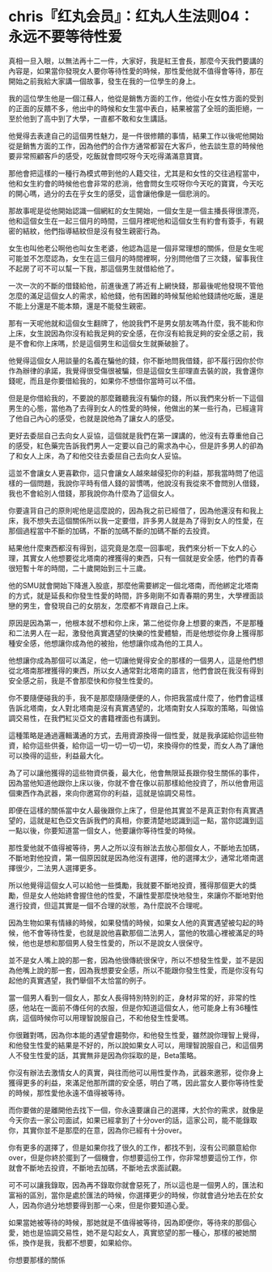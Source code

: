 # chris『红丸会员』：红丸人生法则04：永远不要等待性爱

真相一旦入眼，以無法再十二一件，大家好，我是紅王會長，那麼今天我們要講的內容是，如果當你發現女人要你等待性愛的時候，那性愛他就不值得會等待，那在開始之前我給大家講一個故事，發生在我的一位學生的身上。

我的這位學生他是一個江蘇人，他從是銷售方面的工作，他從小在女性方面的受到的正面的反饋不多，他出中的時候和女生當中表白，結果被當了全班的面拒絕，一至於他到了高中到了大學，一直都不敢和女生講話。

他覺得去表達自己的這個男性魅力，是一件很修饋的事情，結果工作以後呢他開始從是銷售方面的工作，因為他們的合作方通常都習在大客戶，他去談生意的時候他要非常照顧客戶的感受，吃飯就會問哎呀今天吃得滿滿意寶寶。

那他會把這樣的一種行為模式帶到他的人籍交往，尤其是和女性的交往過程當中，他和女生約會的時候他也會非常的悲淌，他會問女生哎呀你今天吃的寶寶，今天吃的開心嗎，過分的去在乎女生的感受，這會讓他像是一個悲淌的。

那故事呢是從他開始認識一個網紅的女生開始，一個女生是一個主播長得很漂亮，他和這個女生在一起三個月的時間，三個月裡呢他和這個女生有約會有簽手，有親密的結紋，他們指導結紋但是沒有發生親密行為。

女生也叫他老公啊他也叫女生老婆，他認為這是一個非常理想的關係，但是女生呢可能並不怎麼認為，女生在這三個月的時間裡啊，分別問他借了三次錢，留事我住不起房了可不可以幫一下我，那這個男生就借給他了。

一次一次的不斷的借錢給他，前進後進了將近有上網快錢，那最後呢他發現不管他怎麼的滿足這個女人的需求，給他錢，他有困難的時候幫他給他錢請他吃飯，還是不能上分還是不能本類，還是不能發生親密。

那有一天呢他就和這個女生翻牌了，他說我們不是男女朋友嗎為什麼，我不能和你上床，女生說因為你沒有給我足夠的安全感，在你沒有給我足夠的安全感之前，我是不會和你上床嗎，於是這個男生和這個女生就撕破臉了。

他覺得這個女人用談量的名義在騙他的錢，你不斷地問我借錢，卻不履行因你於你作為辦律的承諾，我覺得很受傷很被騙，但是這個女生卻理直去裝的說，我會還你錢呢，而且是你要借給我的，如果你不想借你當時可以不借。

但是是你借給我的，不要說的那麼難聽我沒有騙你的錢，所以我們來分析一下這個男生的心態，當他為了去得到女人的性愛的時候，他做出的某一些行為，已經違背了他自己內心的感受，也就是說他為了讓女人的感受。

更好去委屈自己去向女人妥協，這個就是我們在第一課講的，他沒有去尊重他自己的感受，紅色藥完告訴我們男人一定要以自己的需求為中心，但是許多男人的卻為了和女人上床，為了和他交往去委屈自己去向女人妥協。

這並不會讓女人更喜歡你，這只會讓女人越來越侵犯你的利益，那我當時問了他這樣的一個問題，我說你平時有借人錢的習慣嗎，他說沒有我從來不會問別人借錢，我也不會給別人借錢，那我說你為什麼為了這個女人。

你要違背自己的原則呢他是這麼說的，因為我之前已經借了，因為他還沒有和我上床，我不想失去這個關係所以我一定要借，許多男人就是為了得到女人的性愛，在那個過程當中不斷的加碼，不斷的加碼不斷的加碼不斷的去投資。

結果他什麼東西都沒有得到，這究竟是怎麼一回事呢，我們來分析一下女人的心理，其實女人他想要從北塔南的裡獲得的東西，只有一個就是安全感，他們的青春很短暫十年的時間，二十歲開始到三十三歲。

他的SMU就會開始下降進入股底，那麼他需要綁定一個北塔南，而他綁定北塔南的方式，就是延長和你發生性愛的時間，許多剛剛不如青春期的男生，大學裡面談戀的男生，會發現自己的女朋友，怎麼都不肯跟自己上床。

原因是因為第一，他根本就不想和你上床，第二他從你身上想要的東西，不是那種和二法男人在一起，激發他真實遇望的快樂的性愛體驗，而是他想從你身上獲得那種安全感，他想讓你成為他的被抬，他想讓你成為他的工具人。

他想讓你成為那個可以滿足，他一切讓他覺得安全的那樣的一個男人，這是他們想從北塔南那裡獲得的東西，所以女人通常對北塔南的語言，他們會說在我沒有得到安全感之前，我是不會那麼快和你發生性愛的。

你不要隨便碰我的手，我不是那麼隨隨便便的人，你把我當成什麼了，他們會這樣告訴北塔南，女人對北塔南是沒有真實遇望的，北塔南對女人採取的策略，叫做協調交易性，在我們紅災亞文的書籍裡面也有講到。

這種策略是通過邏輯溝通的方式，去用資源換得一個性愛，就是我承諾給你這些物資，給你這些供養，給你這一切一切一切一切，來換得你的性愛，而女人為了讓他可以換得的這些，利益最大化。

為了可以讓他獲得的這些物資供養，最大化，他會無限延長跟你發生關係的事件，因為當他知道他跟你上床以後，你就不會在像以前那樣給他投資了，所以他會用這個東西作為武器，來向你邀寫你的利益，這就是協調交易性。

即便在這樣的關係當中女人最後跟你上床了，但是他其實並不是真正對你有真實遇望的，這就是紅色亞文告訴我們的真相，你要清楚地認識到這一點，當你認識到這一點以後，你要知道當一個女人，他要讓你等待性愛的時候。

那性愛他就不值得被等待，男人之所以沒有辦法去放心那個女人，不斷地去加碼，不斷地對他投資，第一個原因就是因為他沒有選擇，他的選擇太少，通常北塔南選擇很少，二法男人選擇更多。

所以他覺得這個女人可以給他一些獎勵，我就要不斷地投資，獲得那個更大的獎勵，但是女人他始終會握住他的性愛，不讓性愛那麼快地發生，來讓你不斷地對他進行投資，但這其實是一個不合理的狀態，為什麼說不合理呢。

因為生物如果有情緣的時候，如果發情的時候，如果女人他的真實遇望被勾起的時候，他不會等待性愛，也就是說他喜歡那個二法男人，當他的牧牆心裡被滿足的時候，他也是想和那個男人發生性愛的，所以不是說女人很保守。

並不是女人嘴上說的那一套，因為他很傳統很保守，所以不想發生性愛，並不是因為他嘴上說的那一套，因為我想要安全感，所以不能跟你發生性愛，而是你沒有勾起他的真實遇望，我們舉個不太恰當的例子。

當一個男人看到一個女人，那女人長得特別特別的正，身材非常的好，非常的性感，他站在一面前不傳任何的衣服，但是你知道這個女人，他可能身上有36種性病，這個時候你可以用理智說服自己，不和他發生性愛嗎。

你很難對嗎，因為你本能的遇望會趨勢你，和他發生性愛，雖然說你理智上覺得，和他發生性愛的結果是不好的，所以說如果女人可以，用理智說服自己，和這個男人不發生性愛的話，其實無非是因為你採取的是，Beta策略。

你沒有辦法去激情女人的真實，與往而他可以用性愛作為，武器來邀邪，從你身上獲得更多的利益，來滿足他那所謂的安全感，明白了嗎，因此當女人要你等待性愛的時候，那性愛他永遠不值得被等待。

而你要做的是離開他去找下一個，你永遠要讓自己的選擇，大於你的需求，就像是今天你去一家公司面試，如果已經拿到了十分over的話，這家公司，能不能錄取你，其實你並不是那麼的在意，因為你已經有十分over。

你有更多的選擇了，但是如果你找了很久的工作，都找不到，沒有公司願意給你over，但是你終於擺到了一個機會，你想要這份工作，你非常想要這份工作，你就會不斷地去投資，不斷地去加碼，不斷地去求面試觀。

可不可以讓我錄取，因為再不錄取你就會惡死了，所以這也是一個男人的，匯法和富裕的區別，當你是處於匯法的時候，你選擇更少的時候，你就會過分地去在於女人，因為你過分地想要得到那一心來，但是你要知道心愛。

如果當她被等待的時候，那她就是不值得被等待，因為即便你，等待來的那個心愛，她也是協調交易性，她不是勾起女人，真實慾望的那一種心，那樣的被她關係，換作是我，我都不想要，如果給你。

你想要那樣的關係